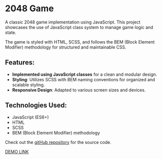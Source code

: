 # 2048 Game

A classic 2048 game implementation using JavaScript. This project showcases the use of JavaScript class system to manage game logic and state.

The game is styled with HTML, SCSS, and follows the BEM (Block Element Modifier) methodology for structured and maintainable CSS.

## Features:
- **Implemented using JavaScript classes** for a clean and modular design.
- **Styling**: Utilizes SCSS with BEM naming conventions for organized and scalable styling.
- **Responsive Design**: Adapted to various screen sizes and devices.

## Technologies Used:
- JavaScript (ES6+)
- HTML
- SCSS
- BEM (Block Element Modifier) methodology

Check out the [gitHub repository](https://github.com/msdreams/2048_game_js) for the source code.

[DEMO LINK](https://msdreams.github.io/2048_game_js/)
